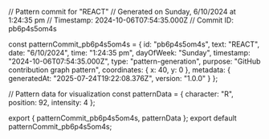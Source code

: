 // Pattern commit for "REACT"
// Generated on Sunday, 6/10/2024 at 1:24:35 pm
// Timestamp: 2024-10-06T07:54:35.000Z
// Commit ID: pb6p4s5om4s

const patternCommit_pb6p4s5om4s = {
  id: "pb6p4s5om4s",
  text: "REACT",
  date: "6/10/2024",
  time: "1:24:35 pm",
  dayOfWeek: "Sunday",
  timestamp: "2024-10-06T07:54:35.000Z",
  type: "pattern-generation",
  purpose: "GitHub contribution graph pattern",
  coordinates: {
    x: 40,
    y: 0
  },
  metadata: {
    generatedAt: "2025-07-24T19:22:08.376Z",
    version: "1.0.0"
  }
};

// Pattern data for visualization
const patternData = {
  character: "R",
  position: 92,
  intensity: 4
};

export { patternCommit_pb6p4s5om4s, patternData };
export default patternCommit_pb6p4s5om4s;
